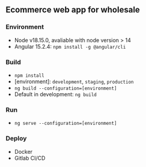 ## Ecommerce web app for wholesale

### Environment
- Node v18.15.0, avaliable with node version > 14
- Angular 15.2.4: ```npm install -g @angular/cli```

### Build
- ```npm install```
- [environment]: ```development```, ```staging```, ```production```
- ```ng build --configuration=[environment]```
- Default in development:  ```ng build```

### Run
- ```ng serve --configuration=[environment]```

### Deploy
- Docker
- Gitlab CI/CD
